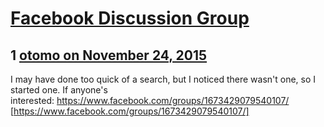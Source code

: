 # [Facebook Discussion Group](https://community.fantasyflightgames.com/topic/194304-facebook-discussion-group/)

## 1 [otomo on November 24, 2015](https://community.fantasyflightgames.com/topic/194304-facebook-discussion-group/?do=findComment&comment=1906294)

I may have done too quick of a search, but I noticed there wasn't one, so I started one. If anyone's interested: https://www.facebook.com/groups/1673429079540107/ [https://www.facebook.com/groups/1673429079540107/]

